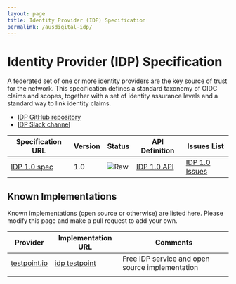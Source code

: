 ```yaml
---
layout: page
title: Identity Provider (IDP) Specification
permalink: /ausdigital-idp/
---
```


# Identity Provider (IDP) Specification

A federated set of one or more identity providers are the key source of trust for the network. This specification defines a standard taxonomy of OIDC claims and scopes, together with a set of identity assurance levels and a standard way to link identity claims.

* [IDP GitHub repository](https://github.com/ausdigital/ausdigital-idp)
* [IDP Slack channel](https://ausdigital.slack.com/messages/spec-idp/)

| Specification URL | Version | Status | API Definition | Issues List |
| ----------------- | ------  | ------ | -------------- | ----------- |
| [IDP 1.0 spec](http://ausdigital.org/specs/ausdigital-idp/1.0/) | 1.0 | ![Raw](http://rfc.unprotocols.org/spec:2/COSS/raw.svg)  | [IDP 1.0 API](http://ausdigital.org/specs/ausdigital-idp/1.0/api) |  [IDP 1.0 Issues](https://github.com/ausdigital/ausdigital-idp/issues)  |

## Known Implementations

Known implementations (open source or otherwise) are listed here.  Please modify this page and make a pull request to add your own.

|Provider|Implementation URL|Comments|
|--------|------------------|--------|
|[testpoint.io](http://testpoint.io/) | [idp testpoint](http://testpoint.io/idp)| Free IDP service and open source implementation|
|  |  |  |

